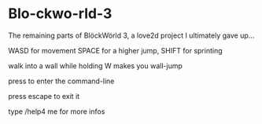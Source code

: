 # Blo-ckwo-rld-3
The remaining parts of BlöckWörld 3, a love2d project I ultimately gave up...

WASD for movement SPACE for a higher jump, SHIFT for sprinting

walk into a wall while holding W makes you wall-jump

press to enter the command-line

press escape to exit it

type /help4 me for more infos
